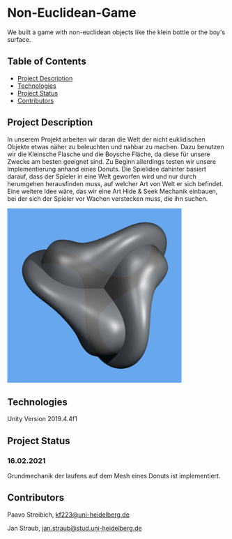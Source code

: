 # Non-Euclidean-Game
We built a game with non-euclidean objects like the klein bottle or the boy's surface.
## Table of Contents

* [Project Description](#project-description)
* [Technologies](#technologies)
* [Project Status](#project-status)
* [Contributors](#contributors)

## Project Description

In unserem Projekt arbeiten wir daran die Welt der nicht euklidischen Objekte etwas näher zu beleuchten und nahbar zu machen. Dazu benutzen wir die Kleinsche Flasche und die Boysche Fläche, da diese für unsere Zwecke am besten geeignet sind. Zu Beginn allerdings testen wir unsere Implementierung anhand eines Donuts. 
Die Spielidee dahinter basiert darauf, dass der Spieler in eine Welt geworfen wird und nur durch herumgehen herausfinden muss, auf welcher Art von Welt er sich befindet. Eine weitere Idee wäre, das wir eine Art Hide & Seek Mechanik einbauen, bei der sich der Spieler vor Wachen verstecken muss, die ihn suchen. 

![](git_res/Boy_Surface-animation-small.gif)

## Technologies 
Unity Version 2019.4.4f1

## Project Status
### 16.02.2021
Grundmechanik der laufens auf dem Mesh eines Donuts ist implementiert.

## Contributors

Paavo Streibich,
kf223@uni-heidelberg.de

Jan Straub,
jan.straub@stud.uni-heidelberg.de